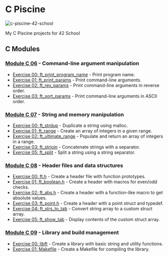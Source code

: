 # C Piscine

![c-piscine-42-school](https://github.com/user-attachments/assets/b1722a33-a415-4611-8693-d78260fe08c4)

My C Piscine projects for 42 School

## C Modules

### [Module C 06](https://github.com/davidagredano/c-piscine/tree/main/C06) - Command-line argument manipulation

- [Exercise 00: ft_print_program_name](https://github.com/davidagredano/c-piscine/blob/main/C06/ex00/ft_print_program_name.c?ts=4) - Print program name.
- [Exercise 01: ft_print_params](https://github.com/davidagredano/c-piscine/blob/main/C06/ex01/ft_print_params.c?ts=4) - Print command-line arguments.
- [Exercise 02: ft_rev_params](https://github.com/davidagredano/c-piscine/blob/main/C06/ex02/ft_rev_params.c?ts=4) - Print command-line arguments in reverse order.
- [Exercise 03: ft_sort_params](https://github.com/davidagredano/c-piscine/blob/main/C06/ex03/ft_sort_params.c?ts=4) - Print command-line arguments in ASCII order.

### [Module C 07](https://github.com/davidagredano/c-piscine/tree/main/C07) - String and memory manipulation
- [Exercise 00: ft_strdup](https://github.com/davidagredano/c-piscine/blob/main/C07/ex00/ft_strdup.c?ts=4) - Duplicate a string using malloc.
- [Exercise 01: ft_range](https://github.com/davidagredano/c-piscine/blob/main/C07/ex01/ft_range.c?ts=4) - Create an array of integers in a given range.
- [Exercise 02: ft_ultimate_range](https://github.com/davidagredano/c-piscine/blob/main/C07/ex02/ft_ultimate_range.c?ts=4) - Populate and return an array of integers in a range.
- [Exercise 03: ft_strjoin](https://github.com/davidagredano/c-piscine/blob/main/C07/ex03/ft_strjoin.c?ts=4) - Concatenate strings with a separator.
- [Exercise 05: ft_split](https://github.com/davidagredano/c-piscine/blob/main/C07/ex05/ft_split.c?ts=4) - Split a string using a string separator.

### [Module C 08](https://github.com/davidagredano/c-piscine/tree/main/C08) - Header files and data structures
- [Exercise 00: ft.h](https://github.com/davidagredano/c-piscine/blob/main/C08/ex00/ft.h?ts=4) - Create a header file with function prototypes.
- [Exercise 01: ft_boolean.h](https://github.com/davidagredano/c-piscine/blob/main/C08/ex01/ft_boolean.h?ts=4) - Create a header with macros for even/odd checks.
- [Exercise 02: ft_abs.h](https://github.com/davidagredano/c-piscine/blob/main/C08/ex02/ft_abs.h?ts=4) - Create a header with a function-like macro to get absolute values.
- [Exercise 03: ft_point.h](https://github.com/davidagredano/c-piscine/blob/main/C08/ex03/ft_point.h?ts=4) - Create a header with a point struct and typedef.
- [Exercise 04: ft_strs_to_tab](https://github.com/davidagredano/c-piscine/blob/main/C08/ex04/ft_strs_to_tab.c?ts=4) - Convert string array to a custom struct array.
- [Exercise 05: ft_show_tab](https://github.com/davidagredano/c-piscine/blob/main/C08/ex05/ft_show_tab.c?ts=4) - Display contents of the custom struct array.

### [Module C 09](https://github.com/davidagredano/c-piscine/tree/main/C09) - Library and build management
- [Exercise 00: libft](https://github.com/davidagredano/c-piscine/blob/main/C09/ex00/libft_creator.sh?ts=4) - Create a library with basic string and utility functions.
- [Exercise 01: Makefile](https://github.com/davidagredano/c-piscine/blob/main/C09/ex01/Makefile?ts=4) - Create a Makefile for compiling the library.
